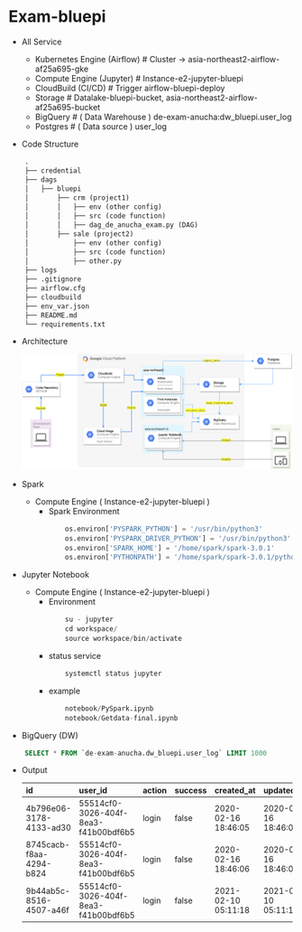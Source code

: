 # Exam-bluepi

* All Service
    *   Kubernetes Engine (Airflow)            # Cluster -> asia-northeast2-airflow-af25a695-gke
    *   Compute Engine (Jupyter)               # Instance-e2-jupyter-bluepi
    *   CloudBuild (CI/CD)                     # Trigger airflow-bluepi-deploy
    *   Storage                                # Datalake-bluepi-bucket, asia-northeast2-airflow-af25a695-bucket
    *   BigQuery                               # ( Data Warehouse ) de-exam-anucha:dw_bluepi.user_log
    *   Postgres                               # ( Data source ) user_log

* Code Structure
```
    .
    ├── credential
    ├── dags
    │   ├── bluepi
    │       ├── crm (project1)
    │       │   ├── env (other config)
    │       │   ├── src (code function)
    │       │   ├── dag_de_anucha_exam.py (DAG)
    │       ├── sale (project2)
    │           ├── env (other config)
    │           ├── src (code function)
    │           ├── other.py
    ├── logs
    ├── .gitignore
    ├── airflow.cfg
    ├── cloudbuild
    ├── env_var.json
    ├── README.md
    └── requirements.txt
```


* Architecture

    ![picture](images/work-flow.png)

* Spark
    *   Compute Engine ( Instance-e2-jupyter-bluepi )
        *   Spark Environment
            ```python
                os.environ['PYSPARK_PYTHON'] = '/usr/bin/python3'
                os.environ['PYSPARK_DRIVER_PYTHON'] = '/usr/bin/python3'
                os.environ['SPARK_HOME'] = '/home/spark/spark-3.0.1'
                os.environ['PYTHONPATH'] = '/home/spark/spark-3.0.1/python/lib/py4j-0.10.9-src.zip:/home/spark/spark-3.0.1/python/:'
            ```

* Jupyter Notebook
    *   Compute Engine ( Instance-e2-jupyter-bluepi )
        *   Environment
            ```s
                su - jupyter
                cd workspace/
                source workspace/bin/activate
            ```
        *  status service
            ```s
                systemctl status jupyter
            ```
        *   example
            ```s
                notebook/PySpark.ipynb
                notebook/Getdata-final.ipynb
            ```

* BigQuery (DW)
```sql
    SELECT * FROM `de-exam-anucha.dw_bluepi.user_log` LIMIT 1000
```
*  Output

    | id                      |  user_id                               |  action |  success |  created_at           |  updated_at
    | ----------------------- |  ------------------------------------  |  -----  |  -----  |  -------------------  |  ---------------------|
    | 4b796e06-3178-4133-ad30 |  55514cf0-3026-404f-8ea3-f41b00bdf6b5  |  login  |  false  |  2020-02-16 18:46:05  |  2020-02-16 18:46:05  |
    | 8745cacb-f8aa-4294-b824 |  55514cf0-3026-404f-8ea3-f41b00bdf6b5  |  login  |  false  |  2020-02-16 18:46:06  |  2020-02-16 18:46:06  |
    | 9b44ab5c-8516-4507-a46f |  55514cf0-3026-404f-8ea3-f41b00bdf6b5  |  login  |  false  |  2021-02-10 05:11:18  |  2021-02-10 05:11:18  |


